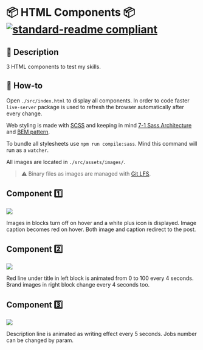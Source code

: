 # 📦 HTML Components 📦 [![standard-readme compliant](https://img.shields.io/badge/readme%20style-standard-brightgreen.svg?style=flat-square)](https://github.com/RichardLitt/standard-readme)

## 🔖 Description

3 HTML components to test my skills.

## 📖 How-to

Open `./src/index.html` to display all components. In order to code faster `live-server` package is used to refresh the browser automatically after every change.

Web styling is made with [SCSS](https://sass-lang.com/) and keeping in mind [7-1 Sass Architecture](https://www.learnhowtoprogram.com/user-interfaces/building-layouts-preprocessors/7-1-sass-architecture) and [BEM pattern](https://css-tricks.com/bem-101/).

To bundle all stylesheets use `npm run compile:sass`. Mind this command will run as a `watcher`.

All images are located in `./src/assets/images/`.

> ⚠️ Binary files as images are managed with [Git LFS](https://git-lfs.github.com/).

## Component 1️⃣

<img src="https://media.githubusercontent.com/media/alvarosaavedrad/html-components/master/src/assets/images/component-1.jpg" />

Images in blocks turn off on hover and a white plus icon is displayed. Image caption becomes red on hover. Both image and caption redirect to the post.

## Component 2️⃣

<img src="https://media.githubusercontent.com/media/alvarosaavedrad/html-components/master/src/assets/images/component-2.jpg" />

Red line under title in left block is animated from 0 to 100 every 4 seconds. Brand images in right block change every 4 seconds too.

## Component 3️⃣

<img src="https://media.githubusercontent.com/media/alvarosaavedrad/html-components/master/src/assets/images/component-3.jpg" />

Description line is animated as writing effect every 5 seconds. Jobs number can be changed by param.
